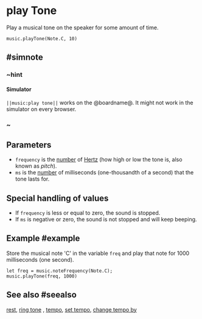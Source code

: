 # play Tone

Play a musical tone on the speaker for some amount of time.

```sig
music.playTone(Note.C, 10)
```

## #simnote
### ~hint

#### Simulator

``||music:play tone||`` works on the @boardname@. It might not work in the simulator on every browser.

### ~

## Parameters

* ``frequency`` is the [number](/types/number) of [Hertz](https://wikipedia.org/wiki/Hertz) (how high or low the tone is, also known as _pitch_).
* ``ms`` is the [number](/types/number) of milliseconds (one-thousandth of a second) that the tone lasts for.

## Special handling of values

* If ``frequency`` is less or equal to zero, the sound is stopped.
* If ``ms`` is negative or zero, the sound is not stopped and will keep beeping.

## Example #example

Store the musical note 'C' in the variable `freq` and play that note for 1000 milliseconds (one second).

```blocks
let freq = music.noteFrequency(Note.C);
music.playTone(freq, 1000)
```

## See also #seealso

[rest](/reference/music/rest), [ring tone](/reference/music/ring-tone) , [tempo](/reference/music/tempo),
[set tempo](/reference/music/set-tempo), [change tempo by](/reference/music/change-tempo-by)
